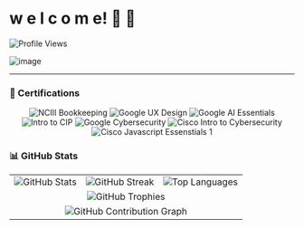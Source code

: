 
# w e l c o m e! 👋 🌱

![Profile Views](https://komarev.com/ghpvc/?username=droid-dreaith)


![image](https://github.com/user-attachments/assets/75d2b169-422f-4727-b34f-82a5f6ce2c50)



---
### 📜 Certifications

<p align="center">
  <img src="https://img.shields.io/badge/2022-NCIII%20Bookkeeping-blue?style=for-the-badge" alt="NCIII Bookkeeping" />
  <img src="https://img.shields.io/badge/2024-Google%20UX%20Design-yellow?style=for-the-badge" alt="Google UX Design" />
  <img src="https://img.shields.io/badge/2024-Google%20AI%20Essentials-blueviolet?style=for-the-badge" alt="Google AI Essentials" />
  <img src="https://img.shields.io/badge/2024-Intro%20to%20CIP-lightgrey?style=for-the-badge" alt="Intro to CIP" />
  <img src="https://img.shields.io/badge/2024-Google%20Cybersecurity-red?style=for-the-badge" alt="Google Cybersecurity" />
  <img src="https://img.shields.io/badge/2025-CISCO%20Intro%20to%20Cybersecurity-green?style=for-the-badge" alt="Cisco Intro to Cybersecurity" />
  <img src="https://img.shields.io/badge/2025-CISCO%20Javacsript%20%20Essentials 1-green?style=for-the-badge" alt="Cisco Javascript Essenstials 1" />
</p>





### 📊 GitHub Stats

<table align="center">
  <tr>
    <td align="center">
      <img src="https://github-readme-stats.vercel.app/api?username=Amdreaith&show_icons=true&theme=tokyonight&hide_border=true" alt="GitHub Stats" />
    </td>
    <td align="center">
      <img src="https://streak-stats.demolab.com?user=Amdreaith&theme=tokyonight&hide_border=true" alt="GitHub Streak" />
    </td>
    <td align="center">
      <img src="https://github-readme-stats.vercel.app/api/top-langs/?username=Amdreaith&layout=compact&theme=tokyonight&hide_border=true" alt="Top Languages" />
    </td>
  </tr>
  <tr>
    <td align="center" colspan="3">
      <img src="https://github-profile-trophy.vercel.app/?username=Amdreaith&theme=tokyonight&row=1&column=6" alt="GitHub Trophies" />
    </td>
  </tr>
  <tr>
    <td align="center" colspan="3">
      <img src="https://github-readme-activity-graph.vercel.app/graph?username=Amdreaith&theme=tokyo-night&area=true&hide_border=true" alt="GitHub Contribution Graph" />
    </td>
  </tr>
</table>
